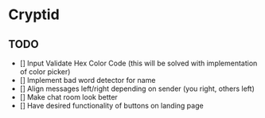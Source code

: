 # Cryptid

## TODO

- [] Input Validate Hex Color Code (this will be solved with implementation of color picker)
- [] Implement bad word detector for name
- [] Align messages left/right depending on sender (you right, others left)
- [] Make chat room look better
- [] Have desired functionality of buttons on landing page
